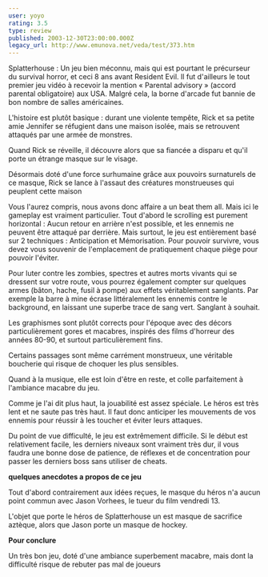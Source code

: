 ```yaml
---
user: yoyo
rating: 3.5
type: review
published: 2003-12-30T23:00:00.000Z
legacy_url: http://www.emunova.net/veda/test/373.htm
---
```

Splatterhouse : Un jeu bien méconnu, mais qui est pourtant le précurseur du survival horror, et ceci 8 ans avant Resident Evil. Il fut d'ailleurs le tout premier jeu vidéo à recevoir la mention « Parental advisory » (accord parental obligatoire) aux USA. Malgré cela, la borne d'arcade fut bannie de bon nombre de salles américaines.   

  

  

L'histoire est plutôt basique : durant une violente tempête, Rick et sa petite amie Jennifer se réfugient dans une maison isolée, mais se retrouvent attaqués par une armée de monstres.   

Quand Rick se réveille, il découvre alors que sa fiancée a disparu et qu'il porte un étrange masque sur le visage.   

Désormais doté d'une force surhumaine grâce aux pouvoirs surnaturels de ce masque, Rick se lance à l'assaut des créatures monstrueuses qui peuplent cette maison  

  

  

Vous l'aurez compris, nous avons donc affaire a un beat them all. Mais ici le gameplay est vraiment particulier. Tout d'abord le scrolling est purement horizontal : Aucun retour en arrière n'est possible, et les ennemis ne peuvent être attaqué par derrière. Mais surtout, le jeu est entièrement basé sur 2 techniques : Anticipation et Mémorisation. Pour pouvoir survivre, vous devez vous souvenir de l'emplacement de pratiquement chaque piège pour pouvoir l'éviter.   

Pour luter contre les zombies, spectres et autres morts vivants qui se dressent sur votre route, vous pourrez également compter sur quelques armes (bâton, hache, fusil à pompe) aux effets véritablement sanglants. Par exemple la barre à mine écrase littéralement les ennemis contre le background, en laissant une superbe trace de sang vert. Sanglant à souhait.   

  

Les graphismes sont plutôt corrects pour l'époque avec des décors particulièrement gores et macabres, inspirés des films d'horreur des années 80-90, et surtout particulièrement fins.   

Certains passages sont même carrément monstrueux, une véritable boucherie qui risque de choquer les plus sensibles.   

Quand à la musique, elle est loin d'être en reste, et colle parfaitement à l'ambiance macabre du jeu.   

  

Comme je l'ai dit plus haut, la jouabilité est assez spéciale. Le héros est très lent et ne saute pas très haut. Il faut donc anticiper les mouvements de vos ennemis pour réussir à les toucher et éviter leurs attaques.   

  

Du point de vue difficulté, le jeu est extrêmement difficile. Si le début est relativement facile, les derniers niveaux sont vraiment très dur, il vous faudra une bonne dose de patience, de réflexes et de concentration pour passer les derniers boss sans utiliser de cheats.   

  

**quelques anecdotes a propos de ce jeu**  

Tout d'abord contrairement aux idées reçues, le masque du héros n'a aucun point commun avec Jason Vorhees, le tueur du film vendredi 13\.   

L'objet que porte le héros de Splatterhouse un est masque de sacrifice aztèque, alors que Jason porte un masque de hockey.   

  

  

**Pour conclure**  

Un très bon jeu, doté d'une ambiance superbement macabre, mais dont la difficulté risque de rebuter pas mal de joueurs